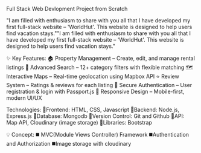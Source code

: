 Full Stack Web Devlopment Project from Scratch

 "I am filled with enthusiasm to share with you all that I have developed my first full-stack website – 'WorldHut'. This website is designed to help users find vacation stays.""I am filled with enthusiasm to share with you all that I have developed my first full-stack website – 'WorldHut'. This website is designed to help users find vacation stays."

✨ Key Features:
🏠 Property Management – Create, edit, and manage rental listings
🔎 Advanced Search – 12+ category filters with flexible matching
🗺️ Interactive Maps – Real-time geolocation using Mapbox API
⭐ Review System – Ratings & reviews for each listing
🔐 Secure Authentication – User registration & login with Passport.js
📱 Responsive Design – Mobile-first, modern UI/UX

Technologies:
🔷Frontend: HTML, CSS, Javascript
🔷Backend: Node.js, Express.js
🔷Database: Mongodb
🔷Version Control: Git and Github
🔷API: Map API,  Cloudinary (image storage)
🔷Libraries: Bootstrap

💡 Concept:
◼️ MVC(Module Views Controller) Framework
◼️Authentication and Authorization
◼️Image storage with cloudinary
